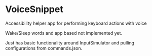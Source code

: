 # VoiceSnippet
Accessibility helper app for performing keyboard actions with voice

Wake/Sleep words and app based not implemented yet.

Just has basic functionality around InputSimulator and pulling configurations from commands.json.
